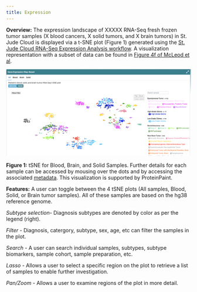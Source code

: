 ```yaml
---
title: Expression
---
```


**Overview:** The expression landscape of XXXXX RNA-Seq fresh frozen tumor samples (X blood cancers, X solid tumors, and X brain tumors) in St. Jude Cloud is displayed via a t-SNE plot (Figure 1) generated using the [St. Jude Cloud RNA-Seq Expression Analysis workflow](https://platform.stjude.cloud/workflows/rnaseq-expression-classification). A visualization representation with a subset of data can be found in [Figure 4f of McLeod et al](https://cancerdiscovery.aacrjournals.org/content/11/5/1082.long). 

![](./tSNE.png)

**Figure 1:** tSNE for Blood, Brain, and Solid Samples. Further details for each sample can be accessed by mousing over the dots and by accessing the associated [metadata](https://platform.stjude.cloud/api/v1/manifest). This visualization is supported by ProteinPaint.

**Features:**
A user can toggle between the 4 tSNE plots (All samples, Blood, Solid, or Brain tumor samples). All of these samples are based on the hg38 reference genome. 

*Subtype selection*- Diagnosis subtypes are denoted by color as per the legend (right).

*Filter* - Diagnosis, catergory, subtype, sex, age, etc can filter the samples in the plot.

*Search* - A user can search individual samples, subtypes, subtype biomarkers, sample cohort, sample preparation, etc. 

*Lasso* - Allows a user to select a specific region on the plot to retrieve a list of samples to enable further investigation.

*Pan/Zoom* - Allows a user to examine regions of the plot in more detail. 
